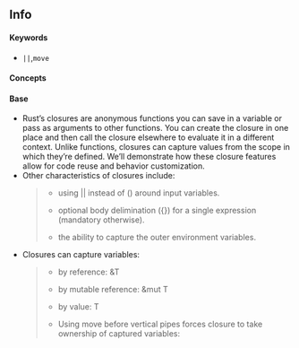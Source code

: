 ## Info

#### Keywords
- `||`,`move`

#### Concepts

#### Base
- Rust’s closures are anonymous functions you can save in a variable or pass as arguments to other functions. You can create the closure in one place and then call the closure elsewhere to evaluate it in a different context. Unlike functions, closures can capture values from the scope in which they’re defined. We’ll demonstrate how these closure features allow for code reuse and behavior customization.
- Other characteristics of closures include:
    > - using || instead of () around input variables.
    >
    > - optional body delimination ({}) for a single expression (mandatory otherwise).
    >
    > - the ability to capture the outer environment variables.
- Closures can capture variables:
    > - by reference: &T
    >
    > - by mutable reference: &mut T
    >
    > - by value: T
    >
    > - Using move before vertical pipes forces closure to take ownership of captured variables:

